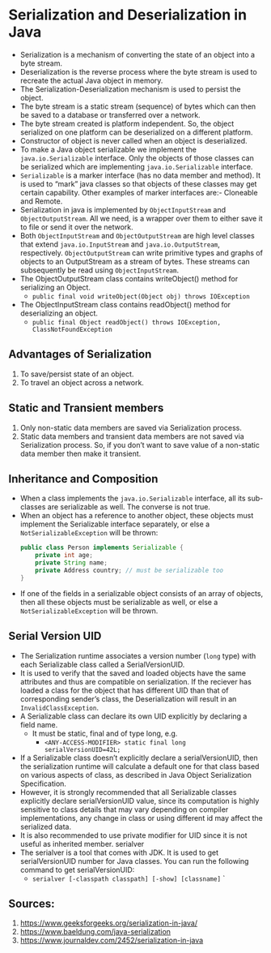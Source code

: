 # Serialization and Deserialization in Java
* Serialization is a mechanism of converting the state of an object into a byte stream. 
* Deserialization is the reverse process where the byte stream is used to recreate the actual Java object in memory. 
* The Serialization-Deserialization mechanism is used to persist the object.
* The byte stream is a static stream (sequence) of bytes which can then be saved to a database or transferred over a network.
* The byte stream created is platform independent. So, the object serialized on one platform can be deserialized on a different platform.
* Constructor of object is never called when an object is deserialized.
* To make a Java object serializable we implement the `java.io.Serializable` interface. Only the objects of those classes can be serialized which are implementing `java.io.Serializable` interface.
* `Serializable` is a marker interface (has no data member and method). It is used to “mark” java classes so that objects of these classes may get certain capability. Other examples of marker interfaces are:- Cloneable and Remote.
* Serialization in java is implemented by `ObjectInputStream` and `ObjectOutputStream`. All we need, is a wrapper over them to either save it to file or send it over the network.
* Both `ObjectInputStream` and `ObjectOutputStream` are high level classes that extend `java.io.InputStream` and `java.io.OutputStream`, respectively. `ObjectOutputStream` can write primitive types and graphs of objects to an OutputStream as a stream of bytes. These streams can subsequently be read using `ObjectInputStream`.
* The ObjectOutputStream class contains writeObject() method for serializing an Object.
  * `public final void writeObject(Object obj) throws IOException`
* The ObjectInputStream class contains readObject() method for deserializing an object.
    * `public final Object readObject() throws IOException, ClassNotFoundException`

## Advantages of Serialization
1. To save/persist state of an object.
2. To travel an object across a network.

## Static and Transient members
1. Only non-static data members are saved via Serialization process.
2. Static data members and transient data members are not saved via Serialization process. So, if you don’t want to save value of a non-static data member then make it transient.

## Inheritance and Composition
* When a class implements the `java.io.Serializable` interface, all its sub-classes are serializable as well. The converse is not true.
* When an object has a reference to another object, these objects must implement the Serializable interface separately, or else a `NotSerializableException` will be thrown:
    ```java
    public class Person implements Serializable {
        private int age;
        private String name;
        private Address country; // must be serializable too
    }
    ```
* If one of the fields in a serializable object consists of an array of objects, then all these objects must be serializable as well, or else a `NotSerializableException` will be thrown.

## Serial Version UID
* The Serialization runtime associates a version number (`long` type) with each Serializable class called a SerialVersionUID. 
* It is used to verify that the saved and loaded objects have the same attributes and thus are compatible on serialization. If the reciever has loaded a class for the object that has different UID than that of corresponding sender’s class, the Deserialization will result in an `InvalidClassException`. 
* A Serializable class can declare its own UID explicitly by declaring a field name.
  * It must be static, final and of type long, e.g.
    * `<ANY-ACCESS-MODIFIER> static final long serialVersionUID=42L;`
* If a Serializable class doesn’t explicitly declare a serialVersionUID, then the serialization runtime will calculate a default one for that class based on various aspects of class, as described in Java Object Serialization Specification. 
* However, it is strongly recommended that all Serializable classes explicitly declare serialVersionUID value, since its computation is highly sensitive to class details that may vary depending on compiler implementations, any change in class or using different id may affect the serialized data.
* It is also recommended to use private modifier for UID since it is not useful as inherited member.
serialver
* The serialver is a tool that comes with JDK. It is used to get serialVersionUID number for Java classes.
You can run the following command to get serialVersionUID:
    * `serialver [-classpath classpath] [-show] [classname]`
`

## Sources:
1. https://www.geeksforgeeks.org/serialization-in-java/
2. https://www.baeldung.com/java-serialization
3. https://www.journaldev.com/2452/serialization-in-java
